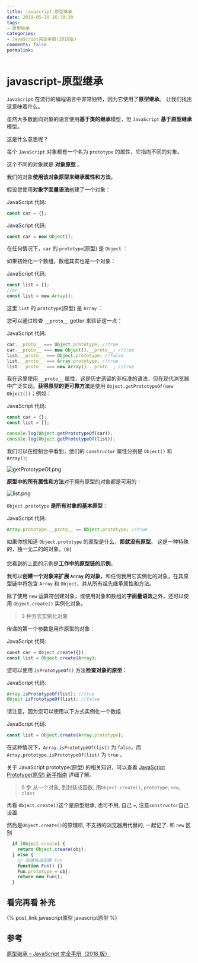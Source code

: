 ```yaml
---
title: javascript-原型继承
date: 2019-05-10 16:39:30
tags:
- 原型继承
categories:
- JavaScript完全手册(2018版)
comments: false
permalink:
---
```


# javascript-原型继承

`JavaScript` 在流行的编程语言中非常独特，因为它使用了**原型继承**。 让我们找出这意味着什么。

虽然大多数面向对象的语言使用**基于类的继承**模型，但 `JavaScript` **基于原型继承**模型。

这是什么意思呢？

每个 `JavaScript` 对象都有一个名为 `prototype` 的属性，它指向不同的对象。

这个不同的对象就是 **对象原型** 。

我们的对象**使用该对象原型来继承属性和方法**。

假设您使用**对象字面量语法**创建了一个对象：

JavaScript 代码:

```javascript
const car = {};
```

JavaScript 代码:

```javascript
const car = new Object();
```

在任何情况下，`car` 的 `prototype`(原型) 是 `Object` ：

如果初始化一个数组，数组其实也是一个对象：

JavaScript 代码:

```javascript
const list = [];
//or
const list = new Array();
```

这里 `list` 的 `prototype`(原型) 是 `Array` ：

您可以通过检查 `__proto__` getter 来验证这一点：

JavaScript 代码:

```javascript
car.__proto__ === Object.prototype; //true
car.__proto__ === new Object().__proto__; //true
list.__proto__ === Object.prototype; //false
list.__proto__ === Array.prototype; //true
list.__proto__ === new Array().__proto__; //true
```

我在这里使用 `__proto__` 属性，这是历史遗留的非标准的语法，但在现代浏览器中广泛实现。**获得原型的更可靠方法**是使用 `Object.getPrototypeOf(new Object())`；例如：

JavaScript 代码:

```javascript
const car = {};
const list = [];

console.log(Object.getPrototypeOf(car));
console.log(Object.getPrototypeOf(list));
```

我们可以在控制台中看到，他们的 `constructor` 属性分别是 `Object()` 和 `Array()`;

![getPrototypeOf.png](getPrototypeOf.png)

**原型中的所有属性和方法**对于拥有原型的对象都是可用的：

![list.png](list.png)

`Object.prototype` **是所有对象的基本原型**：

JavaScript 代码:

```javascript
Array.prototype.__proto__ == Object.prototype; //true
```

如果你想知道 `Object.prototype` 的原型是什么，**那就没有原型**。 这是一种特殊的，独一无二的的对象。(❄️)

您看到的上面的示例是**工作中的原型链的示例**。

我可以**创建一个对象来扩展 `Array` 的对象**，和任何我用它实例化的对象，在其原型链中将包含 `Array` 和 `Object`，并从所有祖先继承属性和方法。

除了使用 `new` 运算符创建对象，或使用对象和数组的**字面量语法**之外，还可以使用 `Object.create()` 实例化对象。

> 3 种方式实例化对象

传递的第一个参数是用作原型的对象：

JavaScript 代码:

```javascript
const car = Object.create({});
const list = Object.create(Array);
```

您可以使用 `isPrototypeOf()` 方法**检查对象的原型**：

JavaScript 代码:

```javascript
Array.isPrototypeOf(list); //true
Object.isPrototypeOf(list); //false
```

请注意，因为您可以使用以下方式实例化一个数组

JavaScript 代码:

```javascript
const list = Object.create(Array.prototype);
```

在这种情况下，`Array.isPrototypeOf(list)` 为 `false`，而 `Array.prototype.isPrototypeOf(list)` 为 `true` 。

关于 JavaScript prototype(原型) 的相关知识，可以查看 [JavaScript Prototype(原型) 新手指南](https://www.html.cn/archives/10022) 详细了解。

> 6 步 从一个对象, 到封装成函数, 用`Object.create()`, `prototype`, `new`, `class`

再看 `Object.create()`这个是原型继承, 也可不用, 自己 `=`, 注意`constructor`自己设置

然后是`Object.create()`的原理呗, 不支持的浏览器用代替的, 一起记了. 和 `new` 区别

```javascript
  if (Object.create) {
    return Object.create(obj);
  } else {
    // 创建构造函数 Fun
    function Fun() {}
    Fun.prototype = obj;
    return new Fun();
  }
```

## 看完再看 补充

{% post_link javascript原型 javascript原型 %}

## 参考

[原型继承 – JavaScript 完全手册（2018 版）](https://www.html.cn/archives/10030)
